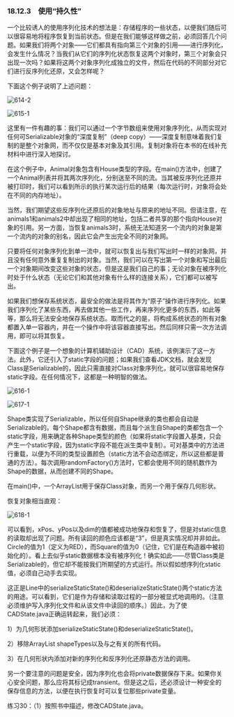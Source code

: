 ### 18.12.3　使用“持久性”

一个比较诱人的使用序列化技术的想法是：存储程序的一些状态，以便我们随后可以很容易地将程序恢复到当前状态。但是在我们能够这样做之前，必须回答几个问题。如果我们将两个对象——它们都具有指向第三个对象的引用——进行序列化，会发生什么情况？当我们从它们的序列化状态恢复这两个对象时，第三个对象会只出现一次吗？如果将这两个对象序列化成独立的文件，然后在代码的不同部分对它们进行反序列化还原，又会怎样呢？

下面这个例子说明了上述问题：

![614-2](../Images/image03557.jpeg)

![615-1](../Images/image03558.jpeg)

这里有一件有趣的事：我们可以通过一个字节数组来使用对象序列化，从而实现对任何可Serializable对象的“深度复制”（deep copy）——深度复制意味着我们复制的是整个对象网，而不仅仅是基本对象及其引用。复制对象将在本书的在线补充材料中进行深入地探讨。

在这个例子中，Animal对象包含有House类型的字段。在main()方法中，创建了一个Animal列表并将其两次序列化，分别送至不同的流。当其被反序列化还原并被打印时，我们可以看到所示的执行某次运行后的结果（每次运行时，对象将会处在不同的内存地址）。

当然，我们期望这些反序列化还原后的对象地址与原来的地址不同。但请注意，在animals1和animals2中却出现了相同的地址，包括二者共享的那个指向House对象的引用。另一方面，当恢复animals3时，系统无法知道另一个流内的对象是第一个流内的对象的别名，因此它会产生出完全不同的对象网。

只要将任何对象序列化到单一流中，就可以恢复出与我们写出时一样的对象网，并且没有任何意外重复复制出的对象。当然，我们可以在写出第一个对象和写出最后一个对象期间改变这些对象的状态，但是这是我们自己的事；无论对象在被序列化时处于什么状态（无论它们和其他对象有什么样的连接关系），它们都可以被写出。

如果我们想保存系统状态，最安全的做法是将其作为“原子”操作进行序列化。如果我们序列化了某些东西，再去做其他一些工作，再来序列化更多的东西，如此等等，那么将无法安全地保存系统状态。取而代之的是，将构成系统状态的所有对象都置入单一容器内，并在一个操作中将该容器直接写出。然后同样只需一次方法调用，即可以将其恢复。

下面这个例子是一个想象的计算机辅助设计（CAD）系统，该例演示了这一方法。此外，它还引入了static字段的问题；如果我们查看JDK文档，就会发现Class是Serializable的，因此只需直接对Class对象序列化，就可以很容易地保存static字段。在任何情况下，这都是一种明智的做法。

![616-1](../Images/image03559.jpeg)

![617-1](../Images/image03560.jpeg)

Shape类实现了Serializable，所以任何自Shape继承的类也都会自动是Serializable的。每个Shape都含有数据，而且每个派生自Shape的类都包含一个static字段，用来确定各种Shape类型的颜色（如果将static字段置入基类，只会产生一个static字段，因为static字段不能在派生类中复制）。可对基类中的方法进行重载，以便为不同的类型设置颜色（static方法不会动态绑定，所以这些都是普通的方法）。每次调用randomFactory()方法时，它都会使用不同的随机数作为Shape的数据，从而创建不同的Shape。

在main()中，一个ArrayList用于保存Class对象，而另一个用于保存几何形状。

恢复对象相当直观：

![618-1](../Images/image03561.jpeg)

可以看到，xPos、yPos以及dim的值都被成功地保存和恢复了，但是对static信息的读取却出现了问题。所有读回的颜色应该都是“3”，但是真实情况却并非如此。Circle的值为1（定义为RED），而Square的值为0（记住，它们是在构造器中被初始化的）。看上去似乎static数据根本没有被序列化！确实如此——尽管Class类是Serializable的，但它却不能按我们所期望的方式运行。所以假如想序列化static值，必须自己动手去实现。

这正是Line中的serializeStaticState()和deserializeStaticState()两个static方法的用途。可以看到，它们是作为存储和读取过程的一部分被显式地调用的。（注意必须维护写入序列化文件和从该文件中读回的顺序。）因此，为了使CADState.java正确运转起来，我们必须：

1）为几何形状添加serializeStaticState()和deserializeStaticState()。

2）移除ArrayList shapeTypes以及与之有关的所有代码。

3）在几何形状内添加对新的序列化和反序列化还原静态方法的调用。

另一个要注意的问题是安全，因为序列化也会将private数据保存下来。如果你关心安全问题，那么应将其标记成transient。但是这之后，还必须设计一种安全的保存信息的方法，以便在执行恢复时可以复位那些private变量。

练习30：（1）按照书中描述，修改CADState.java。